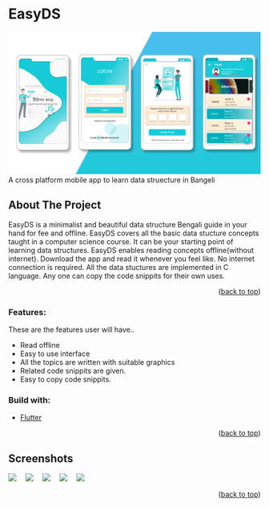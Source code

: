 # EasyDS
<img src="https://github.com/toriqultonu/Tution_Khata/blob/main/%E0%A6%9F%E0%A6%BF%E0%A6%89%E0%A6%B6%E0%A6%A8%20%E0%A6%96%E0%A6%BE%E0%A6%A4%E0%A6%BE/tution_khata_cover.png">
A cross platform mobile app to learn data struecture in Bangeli

## About The Project

EasyDS is a minimalist and beautiful data structure Bengali guide in your hand for fee and offline. EasyDS covers all the basic data stucture concepts taught in a computer science course. It can be your starting point of learning data structures. 
EasyDS enables reading concepts offline(without internet). Download the app and read it whenever you feel like. No internet connection is required.
All the data stuctures are implemented in C language. Any one can copy the code snippits for their own uses.

<p align="right">(<a href="#top">back to top</a>)</p>

### Features:

These are the features user will have..

* Read offline
* Easy to use interface
* All the topics are written with suitable graphics
* Related code snippits are given.
* Easy to copy code snippits.

### Build with: 

* [Flutter](https://flutter.dev//)

<p align="right">(<a href="#top">back to top</a>)</p>

## Screenshots

<img src="https://user-images.githubusercontent.com/50527978/175776196-19bc7aac-1bd1-4fb1-b9df-12e62a294fea.jpg" width="260">&emsp;
<img src="https://user-images.githubusercontent.com/50527978/175776212-d49c225d-22ad-4c3b-a5bd-7f9f8cbfb84f.jpg" width="260">&emsp;
<img src="https://user-images.githubusercontent.com/50527978/175776221-9739b7d8-ba93-4bc4-875b-6b9e76b57102.jpg" width="260">&emsp;
<img src="https://user-images.githubusercontent.com/50527978/175776234-886afd40-9da9-48ba-bc5e-2d16d4d89157.jpg" width="260">&emsp;
<img src="https://user-images.githubusercontent.com/50527978/175776241-8d2db608-8bba-46e3-a2c6-8e4aa5c5ed55.jpg" width="260">&emsp;

 <p align="right">(<a href="#top">back to top</a>)</p>
